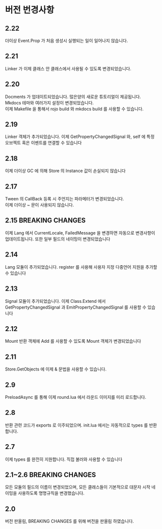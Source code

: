 
# 버전 번경사항

## 2.22
더이상 Event.Prop 가 처음 생성시 실행되는 일이 일어나지 않습니다.

## 2.21
Linker 가 이제 클래스 안 클래스에서 사용될 수 있도록 변경되었습니다.

## 2.20
Docments 가 업데이트되었습니다. 많은양의 새로운 튜토리얼이 제공됩니다.  
Mkdocs 테마와 여러가지 설정이 변경되었습니다.  
이제 Makefile 을 통해서 rojo build 와 mkdocs build 를 사용할 수 있습니다.  

## 2.19
Linker 객체가 추가되었습니다. 이제 GetPropertyChangedSignal 와, self 에 특정 오브젝트 혹은 이벤트를 연결할 수 있습니다

## 2.18
이제 더이상 GC 에 의해 Store 의 Instance 값이 손실되지 않습니다

## 2.17
Tween 의 CallBack 등록 시 주언지는 파라메터가 변경되었습니다.  
이제 더이상 ~ 문이 사용되지 않습니다.  

## 2.15 BREAKING CHANGES
이제 Lang 에서 CurrentLocale, FailedMessage 을 변경하면 자동으로 변경사항이 업데이트됩니다. 또한 일부 필드의 네이밍이 변경되었습니다

## 2.14
Lang 모듈이 추가되었습니다. register 를 사용해 사용자 지정 다중언어 지원을 추가할 수 있습니다

## 2.13
Signal 모듈이 추가되었습니다. 이제 Class.Extend 에서 GetPropertyChangedSignal 과 EmitPropertyChangedSignal 를 사용할 수 있습니다

## 2.12
Mount 반환 객체에 Add 를 사용할 수 있도록 Mount 객체가 변경되었습니다

## 2.11
Store.GetObjects 에 이제 & 문법을 사용할 수 있습니다.

## 2.9
PreloadAsync 를 통해 이제 round.lua 에서 라운드 이미지를 미리 로드합니다.

## 2.8
반환 관련 코드가 exports 로 이주되었으며. init.lua 에서는 자동적으로 types 를 반환합니다.

## 2.7
이제 types 를 완전히 지원합니다. 직접 불러와 사용할 수 있습니다

## 2.1~2.6 BREAKING CHANGES
모든 모듈의 필드의 이름이 변경되었으며, 모든 클래스들이 기본적으로 대문자 시작 네이밍을 사용하도록 명명규칙을 변경했습니다.

## 2.0
버전 판올림, BREAKING CHANGES 를 위해 버전을 판올림 하였습니다.
